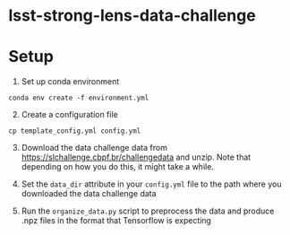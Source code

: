 # lsst-strong-lens-data-challenge

# Setup

1. Set up conda environment

`conda env create -f environment.yml`

2. Create a configuration file

`cp template_config.yml config.yml`

3. Download the data challenge data from https://slchallenge.cbpf.br/challengedata and unzip. Note that depending on how you do this, it might take a while.

4. Set the `data_dir` attribute in your `config.yml` file to the path where you downloaded the data challenge data

5. Run the `organize_data.py` script to preprocess the data and produce .npz files in the format that Tensorflow is expecting